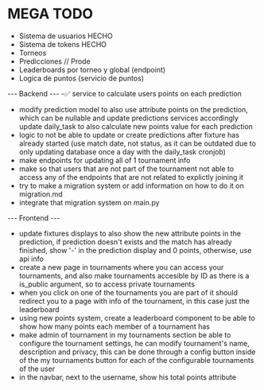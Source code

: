 # MEGA TODO

- Sistema de usuarios HECHO
- Sistema de tokens HECHO
- Torneos
- Predicciones // Prode
- Leaderboards por torneo y global (endpoint)
- Logica de puntos (servicio de puntos)


--- Backend ---
-✅ service to calculate users points on each prediction
- modify prediction model to also use attribute points on the prediction, which can be nullable and update predictions services accordingly update daily_task to also calculate new points value for each prediction
- logic to not be able to update or create predictions after fixture has already started (use match date, not status, as it can be outdated due to only updating database once a day with the daily_task cronjob)
- make endpoints for updating all of 1 tournament info
- make so that users that are not part of the tournament not able to access any of the endpoints that are not related to explictly joining it
- try to make a migration system or add information on how to do it on migration.md
- integrate that migration system on main.py
<!-- - update users to have global points that sum every league points (update model) -->
<!-- - make service to calculate all of that -->

--- Frontend ---
- update fixtures displays to also show the new attribute points in the prediction, if prediction doesn't exists and the match has already finished, show '-' in the prediction display and 0 points, otherwise, use api info
- create a new page in tournaments where you can access your tournaments, and also make tournaments accesible by ID as there is a is_public argument, so to access private tournaments
- when you click on one of the tournaments you are part of it should redirect you to a page with info of the tournament, in this case just the leaderboard
- using new points system, create a leaderboard component to be able to show how many points each member of a tournament has
- make admin of tournament in my tournaments section be able to configure the tournament settings, he can modify tournament's name, description and privacy, this can be done through a config button inside of the my tournaments button for each of the configurable tournaments of the user
- in the navbar, next to the username, show his total points attribute